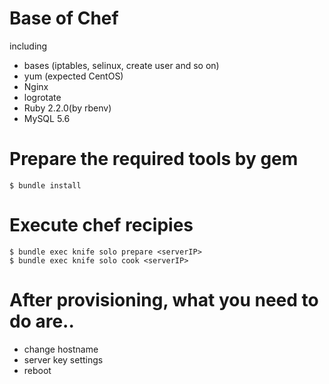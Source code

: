# Base of Chef

including
- bases (iptables, selinux, create user and so on)
- yum (expected CentOS)
- Nginx
- logrotate
- Ruby 2.2.0(by rbenv)
- MySQL 5.6


# Prepare the required tools by gem

```
$ bundle install
```

# Execute chef recipies

```
$ bundle exec knife solo prepare <serverIP>
$ bundle exec knife solo cook <serverIP>
```

# After provisioning, what you need to do are..

- change hostname
- server key settings
- reboot
